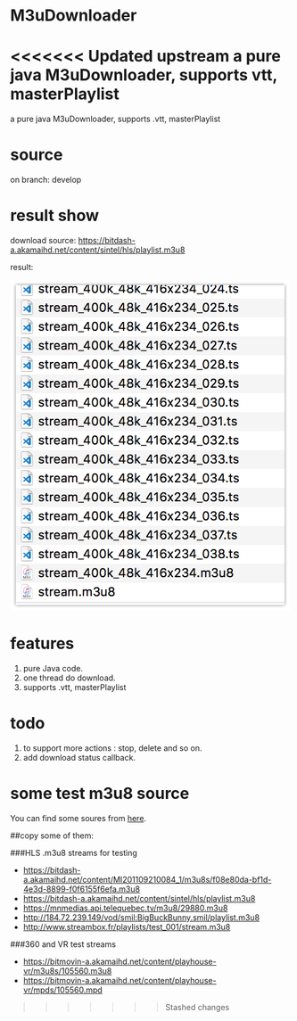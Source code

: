 # M3uDownloader
<<<<<<< Updated upstream
a pure java M3uDownloader, supports vtt, masterPlaylist
=======
a pure java M3uDownloader, supports .vtt, masterPlaylist

# source
on branch: develop

# result show
download source:
    https://bitdash-a.akamaihd.net/content/sintel/hls/playlist.m3u8
 
result:

![result](https://github.com/I-m-SuperMan/M3uDownloader/blob/develop/other/result_show.png)


# features
1. pure Java code.
2. one thread do download.
3. supports .vtt, masterPlaylist

# todo 
1. to support more actions : stop, delete and so on.
2. add download status callback.

# some test m3u8 source 
You can find some soures from [here](https://bitmovin.com/mpeg-dash-hls-examples-sample-streams/).

##copy some of them:

###HLS .m3u8 streams for testing
* https://bitdash-a.akamaihd.net/content/MI201109210084_1/m3u8s/f08e80da-bf1d-4e3d-8899-f0f6155f6efa.m3u8
* https://bitdash-a.akamaihd.net/content/sintel/hls/playlist.m3u8
* https://mnmedias.api.telequebec.tv/m3u8/29880.m3u8
* http://184.72.239.149/vod/smil:BigBuckBunny.smil/playlist.m3u8
* http://www.streambox.fr/playlists/test_001/stream.m3u8


###360 and VR test streams
* https://bitmovin-a.akamaihd.net/content/playhouse-vr/m3u8s/105560.m3u8
* https://bitmovin-a.akamaihd.net/content/playhouse-vr/mpds/105560.mpd




>>>>>>> Stashed changes
